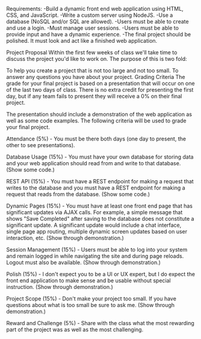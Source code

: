 Requirements:
-Build a dynamic front end web application using HTML, CSS, and JavaScript.
-Write a custom server using NodeJS.
-Use a database (NoSQL and/or SQL are allowed).
-Users must be able to create and use a login.
-Must manage user sessions.
-Users must be able to provide input and have a dynamic experience.
-The final project should be polished. It must look and act like a finished web application.

Project Proposal
Within the first few weeks of class we'll take time to discuss the project you'd like to work on. The purpose of this is two fold:

To help you create a project that is not too large and not too small.
To answer any questions you have about your project.
Grading Criteria
The grade for your final project is based on a presentation that will occur on one of the last two days of class. There is no extra credit for presenting the first day, but if any team fails to present they will receive a 0% on their final project.

The presentation should include a demonstration of the web application as well as some code examples. The following criteria will be used to grade your final project.

Attendance (5%) - You must be there both days (one day to present, the other to see presentations).

Database Usage (15%) - You must have your own database for storing data and your web application should read from and write to that database. (Show some code.)

REST API (15%) - You must have a REST endpoint for making a request that writes to the database and you must have a REST endpoint for making a request that reads from the database. (Show some code.)

Dynamic Pages (15%) - You must have at least one front end page that has significant updates via AJAX calls. For example, a simple message that shows "Save Completed" after saving to the database does not constitute a significant update. A significant update would include a chat interface, single page app routing, multiple dynamic screen updates based on user interaction, etc. (Show through demonstration.)

Session Management (15%) - Users must be able to log into your system and remain logged in while navigating the site and during page reloads. Logout must also be available. (Show through demonstration.)

Polish (15%) - I don't expect you to be a UI or UX expert, but I do expect the front end application to make sense and be usable without special instruction. (Show through demonstration.)

Project Scope (15%) - Don't make your project too small. If you have questions about what is too small be sure to ask me. (Show through demonstration.)

Reward and Challenge (5%) - Share with the class what the most rewarding part of the project was as well as the most challenging.